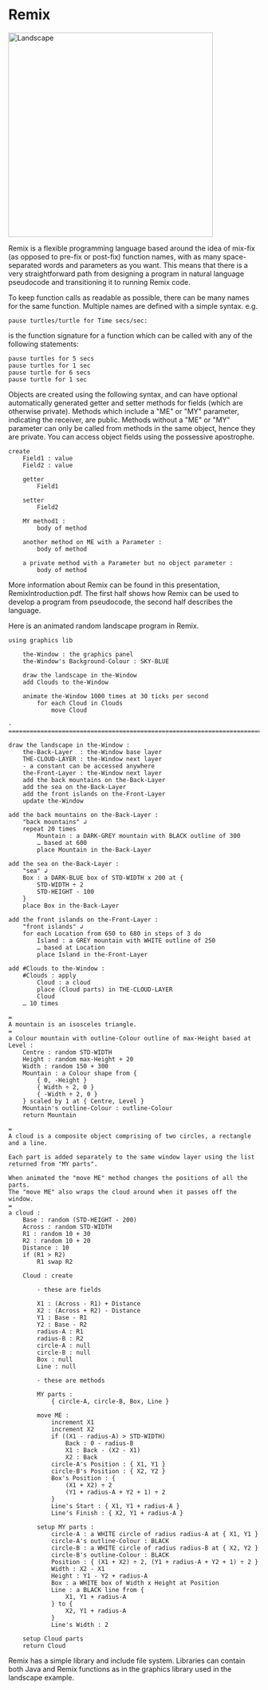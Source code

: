 # Remix
<img width="410" alt="Landscape" src="https://user-images.githubusercontent.com/3459269/118350983-80372780-b5ad-11eb-80ba-7072962a29ef.png">

Remix is a flexible programming language based around the idea of mix-fix (as opposed to pre-fix or post-fix) function names, with as many space-separated words and parameters as you want. This means that there is a very straightforward path from designing a program in natural language pseudocode and transitioning it to running Remix code.

To keep function calls as readable as possible, there can be many names for the same function. Multiple names are defined with a simple syntax. e.g.

    pause turtles/turtle for Time secs/sec:
is the function signature for a function which can be called with any of the following statements:

    pause turtles for 5 secs
    pause turtles for 1 sec
    pause turtle for 6 secs
    pause turtle for 1 sec

Objects are created using the following syntax, and can have optional automatically generated getter and setter methods for fields (which are otherwise private). Methods which include a "ME" or "MY" parameter, indicating the receiver, are public. Methods without a "ME" or "MY" parameter can only be called from methods in the same object, hence they are private.
You can access object fields using the possessive apostrophe.

    create
        Field1 : value
        Field2 : value

        getter
            Field1

        setter
            Field2

        MY method1 :
            body of method

        another method on ME with a Parameter :
            body of method
            
        a private method with a Parameter but no object parameter :
            body of method

More information about Remix can be found in this presentation, RemixIntroduction.pdf.
The first half shows how Remix can be used to develop a program from pseudocode, the second half describes the language.

Here is an animated random landscape program in Remix.

	using graphics lib
	
		the-Window : the graphics panel
		the-Window's Background-Colour : SKY-BLUE
	
		draw the landscape in the-Window
		add Clouds to the-Window
	
		animate the-Window 1000 times at 30 ticks per second
			for each Cloud in Clouds
				move Cloud
	
	-============================================================================-
	
	draw the landscape in the-Window :
		the-Back-Layer  : the-Window base layer
		THE-CLOUD-LAYER : the-Window next layer
		- a constant can be accessed anywhere
		the-Front-Layer : the-Window next layer
		add the back mountains on the-Back-Layer
		add the sea on the-Back-Layer
		add the front islands on the-Front-Layer
		update the-Window
	
	add the back mountains on the-Back-Layer :
		"back mountains" ↲
		repeat 20 times
			Mountain : a DARK-GREY mountain with BLACK outline of 300
			… based at 600
			place Mountain in the-Back-Layer
	
	add the sea on the-Back-Layer :
		"sea" ↲
		Box : a DARK-BLUE box of STD-WIDTH x 200 at {
			STD-WIDTH ÷ 2
			STD-HEIGHT - 100
		}
		place Box in the-Back-Layer
	
	add the front islands on the-Front-Layer :
		"front islands" ↲
		for each Location from 650 to 680 in steps of 3 do
			Island : a GREY mountain with WHITE outline of 250
			… based at Location
			place Island in the-Front-Layer
	
	add #Clouds to the-Window :
		#Clouds : apply
			Cloud : a cloud
			place (Cloud parts) in THE-CLOUD-LAYER
			Cloud
		… 10 times
	
	=
	A mountain is an isosceles triangle.
	=
	a Colour mountain with outline-Colour outline of max-Height based at Level :
		Centre : random STD-WIDTH
		Height : random max-Height + 20
		Width : random 150 + 300
		Mountain : a Colour shape from {
			{ 0, -Height }
			{ Width ÷ 2, 0 }
			{ -Width ÷ 2, 0 }
		} scaled by 1 at { Centre, Level }
		Mountain's outline-Colour : outline-Colour
		return Mountain
	
	=
	A cloud is a composite object comprising of two circles, a rectangle and a line.
	
	Each part is added separately to the same window layer using the list returned from "MY parts".
	
	When animated the "move ME" method changes the positions of all the parts.
	The "move ME" also wraps the cloud around when it passes off the window.
	=
	a cloud :
		Base : random (STD-HEIGHT - 200)
		Across : random STD-WIDTH
		R1 : random 10 + 30
		R2 : random 10 + 20
		Distance : 10
		if (R1 > R2)
			R1 swap R2
	
		Cloud : create
	
			- these are fields
	
			X1 : (Across - R1) + Distance
			X2 : (Across + R2) - Distance
			Y1 : Base - R1
			Y2 : Base - R2
			radius-A : R1
			radius-B : R2
			circle-A : null
			circle-B : null
			Box : null
			Line : null
	
			- these are methods
	
			MY parts :
				{ circle-A, circle-B, Box, Line }
	
			move ME :
				increment X1
				increment X2
				if ((X1 - radius-A) > STD-WIDTH)
					Back : 0 - radius-B
					X1 : Back - (X2 - X1)
					X2 : Back
				circle-A's Position : { X1, Y1 }
				circle-B's Position : { X2, Y2 }
				Box's Position : {
					(X1 + X2) ÷ 2
					(Y1 + radius-A + Y2 + 1) ÷ 2
				}
				Line's Start : { X1, Y1 + radius-A }
				Line's Finish : { X2, Y1 + radius-A }
	
			setup MY parts :
				circle-A : a WHITE circle of radius radius-A at { X1, Y1 }
				circle-A's outline-Colour : BLACK
				circle-B : a WHITE circle of radius radius-B at { X2, Y2 }
				circle-B's outline-Colour : BLACK
				Position : { (X1 + X2) ÷ 2, (Y1 + radius-A + Y2 + 1) ÷ 2 }
				Width : X2 - X1
				Height : Y1 - Y2 + radius-A
				Box : a WHITE box of Width x Height at Position
				Line : a BLACK line from {
					X1, Y1 + radius-A
				} to {
					X2, Y1 + radius-A
				}
				Line's Width : 2
	
		setup Cloud parts
		return Cloud

Remix has a simple library and include file system. Libraries can contain both Java and Remix functions as in the graphics library used in the landscape example.